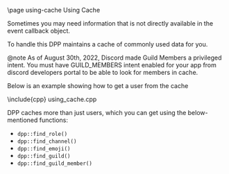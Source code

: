 \page using-cache Using Cache

Sometimes you may need information that is not directly available in the event callback object.

To handle this DPP maintains a cache of commonly used data for you.

@note As of August 30th, 2022, Discord made Guild Members a privileged intent. You must have GUILD_MEMBERS intent enabled for your app from discord developers portal to be able to look for members in cache.

Below is an example showing how to get a user from the cache

\include{cpp} using_cache.cpp 

DPP caches more than just users, which you can get using the below-mentioned functions:
- `dpp::find_role()`
- `dpp::find_channel()`
- `dpp::find_emoji()`
- `dpp::find_guild()`
- `dpp::find_guild_member()`
